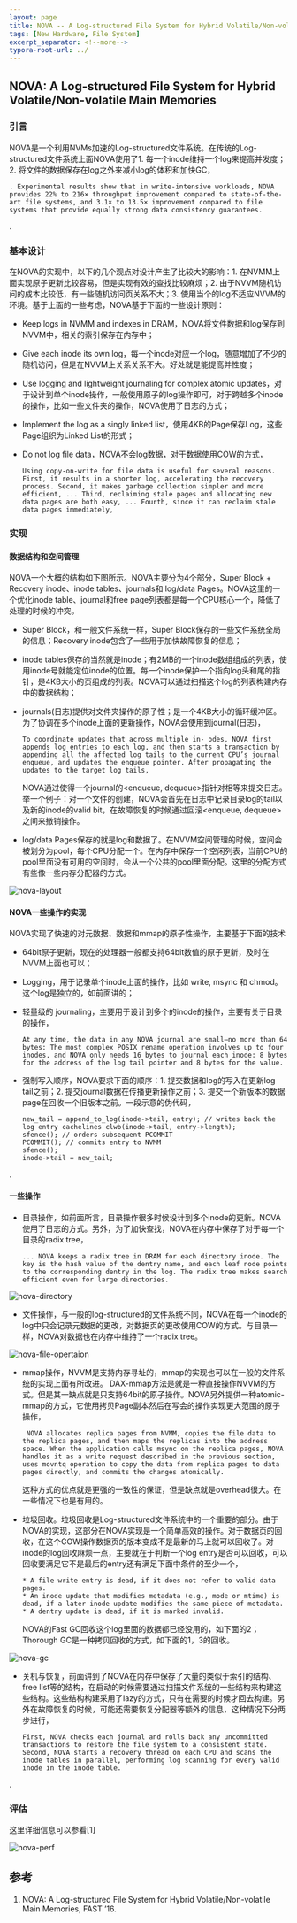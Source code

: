 ```yaml
---
layout: page
title: NOVA -- A Log-structured File System for Hybrid Volatile/Non-volatile Main Memories
tags: [New Hardware, File System]
excerpt_separator: <!--more-->
typora-root-url: ../
---
```


## NOVA: A Log-structured File System for Hybrid Volatile/Non-volatile Main Memories

### 引言 

 NOVA是一个利用NVMs加速的Log-structured文件系统。在传统的Log-structured文件系统上面NOVA使用了1. 每一个inode维持一个log来提高并发度；2. 将文件的数据保存在log之外来减小log的体积和加快GC，

```
. Experimental results show that in write-intensive workloads, NOVA provides 22% to 216× throughput improvement compared to state-of-the-art file systems, and 3.1× to 13.5× improvement compared to file systems that provide equally strong data consistency guarantees.
```

.

### 基本设计

 在NOVA的实现中，以下的几个观点对设计产生了比较大的影响：1. 在NVMM上面实现原子更新比较容易，但是实现有效的查找比较麻烦；2. 由于NVVM随机访问的成本比较低，有一些随机访问页关系不大；3. 使用当个的log不适应NVVM的环境。基于上面的一些考虑，NOVA基于下面的一些设计原则：

* Keep logs in NVMM and indexes in DRAM，NOVA将文件数据和log保存到NVVM中，相关的索引保存在内存中；

* Give each inode its own log，每一个inode对应一个log，随意增加了不少的随机访问，但是在NVVM上关系关系不大。好处就是能提高并性度；

* Use logging and lightweight journaling for complex atomic updates，对于设计到单个inode操作，一般使用原子的log操作即可，对于跨越多个inode的操作，比如一些文件夹的操作，NOVA使用了日志的方式；

* Implement the log as a singly linked list，使用4KB的Page保存Log，这些Page组织为Linked List的形式；

* Do not log file data，NOVA不会log数据，对于数据使用COW的方式，

  ```
  Using copy-on-write for file data is useful for several reasons. First, it results in a shorter log, accelerating the recovery process. Second, it makes garbage collection simpler and more efficient, ... Third, reclaiming stale pages and allocating new data pages are both easy, ... Fourth, since it can reclaim stale data pages immediately,
  ```

### 实现

#### 数据结构和空间管理

 NOVA一个大概的结构如下图所示。NOVA主要分为4个部分，Super Block + Recovery inode、inode tables、journals和 log/data Pages。NOVA这里的一个优化inode table、journal和free page列表都是每一个CPU核心一个，降低了处理的时候的冲突。

* Super Block，和一般文件系统一样，Super Block保存的一些文件系统全局的信息；Recovery inode包含了一些用于加快故障恢复的信息；

* inode tables保存的当然就是inode；有2MB的一个inode数组组成的列表，使用inode号就能定位inode的位置。每一个inode保护一个指向log头和尾的指针，是4KB大小的页组成的列表。NOVA可以通过扫描这个log的列表构建内存中的数据结构；

* journals(日志)提供对文件夹操作的原子性；是一个4KB大小的循环缓冲区。为了协调在多个inode上面的更新操作，NOVA会使用到journal(日志)，

  ```
  To coordinate updates that across multiple in- odes, NOVA first appends log entries to each log, and then starts a transaction by appending all the affected log tails to the current CPU’s journal enqueue, and updates the enqueue pointer. After propagating the updates to the target log tails,
  ```

  NOVA通过使得一个journal的<enqueue, dequeue>指针对相等来提交日志。举一个例子：对一个文件的创建，NOVA会首先在日志中记录目录log的tail以及新的inode的valid bit，在故障恢复的时候通过回滚<enqueue, dequeue>之间来撤销操作。

* log/data Pages保存的就是log和数据了。在NVVM空间管理的时候，空间会被划分为pool，每个CPU分配一个。在内存中保存一个空闲列表，当前CPU的pool里面没有可用的空间时，会从一个公共的pool里面分配。这里的分配方式有些像一些内存分配器的方式。

![nova-layout](/assets/img/nova-layout.png)

#### NOVA一些操作的实现 

NOVA实现了快速的对元数据、数据和mmap的原子性操作，主要基于下面的技术

* 64bit原子更新，现在的处理器一般都支持64bit数值的原子更新，及时在NVVM上面也可以；

* Logging，用于记录单个inode上面的操作，比如 write, msync 和 chmod。这个log是独立的，如前面讲的；

* 轻量级的 journaling，主要用于设计到多个的inode的操作，主要有关于目录的操作，

  ```
  At any time, the data in any NOVA journal are small—no more than 64 bytes: The most complex POSIX rename operation involves up to four inodes, and NOVA only needs 16 bytes to journal each inode: 8 bytes for the address of the log tail pointer and 8 bytes for the value.
  ```

* 强制写入顺序，NOVA要求下面的顺序：1. 提交数据和log的写入在更新log tail之前；2. 提交journal数据在传播更新操作之前；3. 提交一个新版本的数据page在回收一个旧版本之前。一段示意的伪代码，

  ```
  new_tail = append_to_log(inode->tail, entry); // writes back the log entry cachelines clwb(inode->tail, entry->length);
  sfence(); // orders subsequent PCOMMIT
  PCOMMIT(); // commits entry to NVMM
  sfence(); 
  inode->tail = new_tail;
  ```

.

#### 一些操作

* 目录操作，如前面所言，目录操作很多时候设计到多个inode的更新。NOVA使用了日志的方式。另外，为了加快查找，NOVA在内存中保存了对于每一个目录的radix tree，

  ```
  ... NOVA keeps a radix tree in DRAM for each directory inode. The key is the hash value of the dentry name, and each leaf node points to the corresponding dentry in the log. The radix tree makes search efficient even for large directories. 
  ```


![nova-directory](/assets/img/nova-directory.png)

* 文件操作，与一般的log-structured的文件系统不同，NOVA在每一个inode的log中只会记录元数据的更改，对数据页的更改使用COW的方式。与目录一样，NOVA对数据也在内存中维持了一个radix tree。

![nova-file-opertaion](/assets/img/nova-file-opertaion.png)

* mmap操作，NVVM是支持内存寻址的，mmap的实现也可以在一般的文件系统的实现上面有所改进。 DAX-mmap方法是就是一种直接操作NVVM的方式。但是其一缺点就是只支持64bit的原子操作。NOVA另外提供一种atomic-mmap的方式，它使用拷贝Page副本然后在写会的操作实现更大范围的原子操作，

  ```
   NOVA allocates replica pages from NVMM, copies the file data to the replica pages, and then maps the replicas into the address space. When the application calls msync on the replica pages, NOVA handles it as a write request described in the previous section, uses movntq operation to copy the data from replica pages to data pages directly, and commits the changes atomically.
  ```

   这种方式的优点就是更强的一致性的保证，但是缺点就是overhead很大。在一些情况下也是有用的。

* 垃圾回收。垃圾回收是Log-structured文件系统中的一个重要的部分。由于NOVA的实现，这部分在NOVA实现是一个简单高效的操作。对于数据页的回收，在这个COW操作数据页的版本变成不是最新的马上就可以回收了。对inode的log回收麻烦一点，主要就在于判断一个log entry是否可以回收，可以回收要满足它不是最后的entry还有满足下面中条件的至少一个，

  ```
  * A file write entry is dead, if it does not refer to valid data pages.
  * An inode update that modifies metadata (e.g., mode or mtime) is dead, if a later inode update modifies the same piece of metadata.
  * A dentry update is dead, if it is marked invalid.
  ```

  NOVA的Fast GC回收这个log里面的数据都已经没用的，如下面的2；Thorough GC是一种拷贝回收的方式，如下面的1，3的回收。

![nova-gc](/assets/img/nova-gc.png)

* 关机与恢复，前面讲到了NOVA在内存中保存了大量的类似于索引的结构、free list等的结构，在启动的时候需要通过扫描文件系统的一些结构来构建这些结构。这些结构构建采用了lazy的方式，只有在需要的时候才回去构建。另外在故障恢复的时候，可能还需要恢复分配器等额外的信息，这种情况下分两步进行，

  ```
  First, NOVA checks each journal and rolls back any uncommitted transactions to restore the file system to a consistent state.
  Second, NOVA starts a recovery thread on each CPU and scans the inode tables in parallel, performing log scanning for every valid inode in the inode table.
  ```

.

### 评估

这里详细信息可以参看[1]

![nova-perf](/assets/img/nova-perf.png)

##  参考

1. NOVA: A Log-structured File System for Hybrid Volatile/Non-volatile Main Memories, FAST ’16.